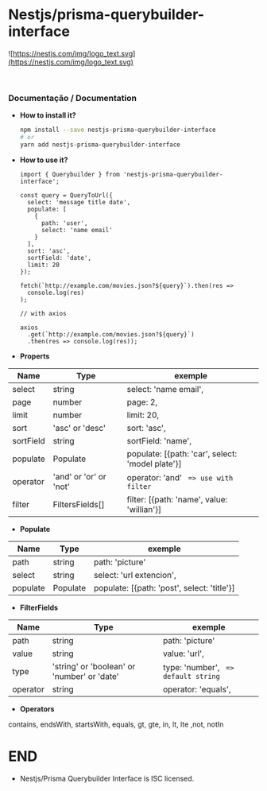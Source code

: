 # Nestjs/prisma-querybuilder-interface

![https://nestjs.com/img/logo_text.svg](https://nestjs.com/img/logo_text.svg)

<br/>

### Documentação / Documentation

- **How to install it?**

  ```sh
  npm install --save nestjs-prisma-querybuilder-interface
  # or
  yarn add nestjs-prisma-querybuilder-interface
  ```

- **How to use it?**

  ```tsx
  import { Querybuilder } from 'nestjs-prisma-querybuilder-interface';

  const query = QueryToUrl({
    select: 'message title date',
    populate: [
      {
        path: 'user',
        select: 'name email'
      }
    ],
    sort: 'asc',
    sortField: 'date',
    limit: 20
  });

  fetch(`http://example.com/movies.json?${query}`).then(res =>
    console.log(res)
  );

  // with axios

  axios
    .get(`http://example.com/movies.json?${query}`)
    .then(res => console.log(res));
  ```

- **Properts**

| Name      | Type                   | exemple                                          |
| --------- | ---------------------- | ------------------------------------------------ |
| select    | string                 | select: 'name email',                            |
| page      | number                 | page: 2,                                         |
| limit     | number                 | limit: 20,                                       |
| sort      | 'asc' or 'desc'        | sort: 'asc',                                     |
| sortField | string                 | sortField: 'name',                               |
| populate  | Populate               | populate: [{path: 'car', select: 'model plate'}] |
| operator  | 'and' or 'or' or 'not' | operator: 'and' ` => use with filter`            |
| filter    | FiltersFields[]        | filter: [{path: 'name', value: 'willian'}]       |

- **Populate**

| Name     | Type     | exemple                                     |
| -------- | -------- | ------------------------------------------- |
| path     | string   | path: 'picture'                             |
| select   | string   | select: 'url extencion',                    |
| populate | Populate | populate: [{path: 'post', select: 'title'}] |

- **FilterFields**

| Name     | Type                                        | exemple                              |
| -------- | ------------------------------------------- | ------------------------------------ |
| path     | string                                      | path: 'picture'                      |
| value    | string                                      | value: 'url',                        |
| type     | 'string' or 'boolean' or 'number' or 'date' | type: 'number', ` => default string` |
| operator | string                                      | operator: 'equals',                  |

- **Operators**

contains, endsWith, startsWith, equals, gt, gte, in, lt, lte ,not, notIn

# END

- Nestjs/Prisma Querybuilder Interface is ISC licensed.
